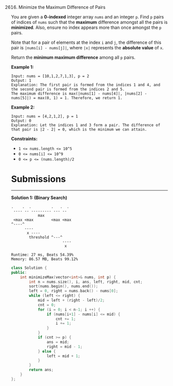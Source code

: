 2616. Minimize the Maximum Difference of Pairs

You are given a **0-indexed** integer array `nums` and an integer `p`. Find `p` pairs of indices of `nums` such that the **maximum** difference amongst all the pairs is **minimized**. Also, ensure no index appears more than once amongst the `p` pairs.

Note that for a pair of elements at the index `i` and `j`, the difference of this pair is `|nums[i] - nums[j]|`, where `|x|` represents the **absolute value** of `x`.

Return the **minimum maximum difference** among all `p` pairs.

 

**Example 1:**
```
Input: nums = [10,1,2,7,1,3], p = 2
Output: 1
Explanation: The first pair is formed from the indices 1 and 4, and the second pair is formed from the indices 2 and 5. 
The maximum difference is max(|nums[1] - nums[4]|, |nums[2] - nums[5]|) = max(0, 1) = 1. Therefore, we return 1.
```

**Example 2:**
```
Input: nums = [4,2,1,2], p = 1
Output: 0
Explanation: Let the indices 1 and 3 form a pair. The difference of that pair is |2 - 2| = 0, which is the minimum we can attain.
```

**Constraints:**

* `1 <= nums.length <= 10^5`
* `0 <= nums[i] <= 10^9`
* `0 <= p <= (nums.length)/2`

# Submissions
---
**Solution 1: (Binary Search)**

    .    .  .         .   .  .
     ---- -- --------- --- --
                max
     <max <max        <max <max
    ^----^           
          ----
           x ---- 
            threshold ^---^
                           ----
                            x
```
Runtime: 27 ms, Beats 54.39%
Memory: 86.57 MB, Beats 99.12%
```
```c++
class Solution {
public:
    int minimizeMax(vector<int>& nums, int p) {
        int n = nums.size(), i, ans, left, right, mid, cnt;
        sort(nums.begin(), nums.end());
        left = 0, right = nums.back() - nums[0];
        while (left <= right) {
            mid = left + (right - left)/2;
            cnt = 0;
            for (i = 0; i < n-1; i ++) {
                if (nums[i+1] - nums[i] <= mid) {
                    cnt += 1;
                    i += 1;
                }
            }
            if (cnt >= p) {
                ans = mid;
                right = mid - 1;
            } else {
                left = mid + 1;
            }
        }
        return ans;
    }
};
```
